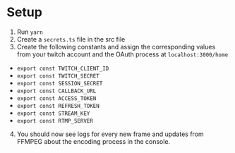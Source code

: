 # Setup
1. Run `yarn`
2. Create a `secrets.ts` file in the src file
3. Create the following constants and assign the corresponding values from your twitch account and the OAuth process at `localhost:3000/home` 
 * `export const TWITCH_CLIENT_ID`
 * `export const TWITCH_SECRET`
 * `export const SESSION_SECRET`
 * `export const CALLBACK_URL`
 * `export const ACCESS_TOKEN`
 * `export const REFRESH_TOKEN`
 * `export const STREAM_KEY`
 * `export const RTMP_SERVER`
4. You should now see logs for every new frame and updates from FFMPEG about the encoding process in the console.